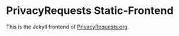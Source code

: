 # PrivacyRequests Static-Frontend

This is the Jekyll frontend of [PrivacyRequests.org](https://privacyrequests.org/). 
